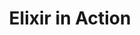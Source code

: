 ---
title: "Elixir in Action"
slug: "elixir-in-action"
subtitle: ""
publisher: "Manning Publications"
published: "2015"
asin: "161729201X"
authors: 
  - sasa-juric
started: "2016-11-14"
start_year: "2016"
finished: "2016-11-19"
---